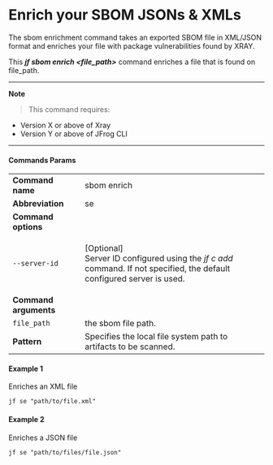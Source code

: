 # Enrich your SBOM JSONs & XMLs

The sbom enrichment command takes an exported SBOM file in XML/JSON format and enriches your
file with package vulnerabilities found by XRAY.

This _**jf sbom enrich <file_path>**_ command enriches a file that is found on file_path.

***

**Note**

> This command requires:

* Version X or above of Xray
* Version Y or above of JFrog CLI

***

#### Commands Params

|                       |                                                                                                                                                                                                                                                                                                                |
|-----------------------|----------------------------------------------------------------------------------------------------------------------------------------------------------------------------------------------------------------------------------------------------------------------------------------------------------------|
| **Command name**      | sbom enrich                                                                                                                                                                                                                                                                                                    |
| **Abbreviation**      | se                                                                                                                                                                                                                                                                                                             |
| **Command options**   |                                                                                                                                                                                                                                                                                                                |
| `--server-id` | <p>[Optional]<br>Server ID configured using the <em>jf c add</em> command. If not specified, the default configured server is used.</p>                                                                                                                                                                        |
| **Command arguments** |       
 | `file_path`          | the sbom file path.
| **Pattern**           | Specifies the local file system path to artifacts to be scanned.                                                                                                                                                                                            |

#### Example 1

Enriches an XML file

```
jf se "path/to/file.xml"
```

#### Example 2
Enriches a JSON file
```
jf se "path/to/files/file.json"
```

